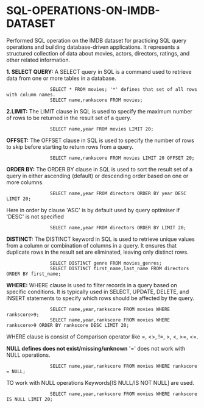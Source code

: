 # SQL-OPERATIONS-ON-IMDB-DATASET 
Performed SQL operation on the IMDB dataset for practicing SQL query operations and building database-driven applications. It represents a structured collection of data about movies, actors, directors, ratings, and other related information.

**1. SELECT QUERY:** A SELECT query in SQL is a command used to retrieve data from one or more tables in a database. 

                    SELECT * FROM movies; '*' defines that set of all rows with column names. 
                    SELECT name,rankscore FROM movies; 
                       
**2.LIMIT:** The LIMIT clause in SQL is used to specify the maximum number of rows to be returned in the result set of a query. 

                    SELECT name,year FROM movies LIMIT 20;
                     
**OFFSET:** The OFFSET clause in SQL is used to specify the number of rows to skip before starting to return rows from a query.

                    SELECT name,rankscore FROM movies LIMIT 20 OFFSET 20;        
                     
**ORDER BY:** The ORDER BY clause in SQL is used to sort the result set of a query in either ascending (default) or descending order based on one or more columns. 

                    SELECT name,year FROM directors ORDER BY year DESC LIMIT 20; 
Here in order by clause 'ASC' is by default used by query optimiser if 'DESC' is not specified 

                    SELECT name,year FROM directors ORDER BY LIMIT 20; 

**DISTINCT:** The DISTINCT keyword in SQL is used to retrieve unique values from a column or combination of columns in a query. It ensures that duplicate rows in the result 
              set are eliminated, leaving only distinct rows. 
              
                    SELECT DISTINCT genre FROM movies_genres; 
                    SELECT DISTINCT first_name,last_name FROM directors ORDER BY first_name;  
**WHERE:** WHERE clause is used to filter records in a query based on specific conditions. It is typically used in SELECT, UPDATE, DELETE, and INSERT statements to specify which rows should be affected by the query. 

                    SELECT name,year,rankscore FROM movies WHERE rankscore>9; 
                    SELECT name,year,rankscore FROM movies WHERE rankscore>9 ORDER BY rankscore DESC LIMIT 20; 

WHERE clause is consist of Comparison operator like =, <>, !=, >, <, >=, <=. 

 **NULL defines does not exist/missing/unknown** 
'=' does not work with NULL operations. 

                    SELECT name,year,rankscore FROM movies WHERE rankscore = NULL; 
                    
TO work with NULL operations Keywords[IS NULL/IS NOT NULL] are used. 

                    SELECT name,year,rankscore FROM movies WHERE rankscore IS NULL LIMIT 20; 
                    
                    
                  
